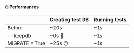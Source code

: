 #### ⏱ Performances

<small>

| | Creating test DB | Running tests |
|-|-|-|
| Before | ~20s | ~1s |
| --keepdb | ~0s 🥳 | ~1s |
| MIGRATE = True | ~25s 😑 | ~1s |

</small>


<aside class="notes">
</aside>
